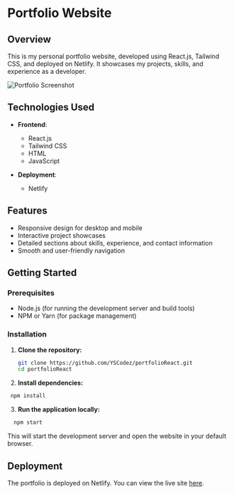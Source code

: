 # Portfolio Website

## Overview

This is my personal portfolio website, developed using React.js, Tailwind CSS, and deployed on Netlify. It showcases my projects, skills, and experience as a developer.

![Portfolio Screenshot](https://github.com/YSCodez/portfolioReact/blob/main/src/img/portfolio.png)

## Technologies Used

- **Frontend**:
  - React.js
  - Tailwind CSS
  - HTML
  - JavaScript

- **Deployment**:
  - Netlify

## Features

- Responsive design for desktop and mobile
- Interactive project showcases
- Detailed sections about skills, experience, and contact information
- Smooth and user-friendly navigation

## Getting Started

### Prerequisites

- Node.js (for running the development server and build tools)
- NPM or Yarn (for package management)

### Installation

1. **Clone the repository:**

   ```bash
   git clone https://github.com/YSCodez/portfolioReact.git
   cd portfolioReact
   ```

2. **Install dependencies:**
  ```bash
   npm install
   ```

3. **Run the application locally:**
 ```bash
   npm start
```

This will start the development server and open the website in your default browser.

## Deployment
The portfolio is deployed on Netlify. You can view the live site [here](https://ydsportfolio.netlify.app/).

